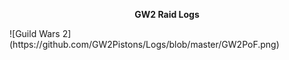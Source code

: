 <p align="center"><b>GW2 Raid Logs</b></p>
![Guild Wars 2](https://github.com/GW2Pistons/Logs/blob/master/GW2PoF.png)

